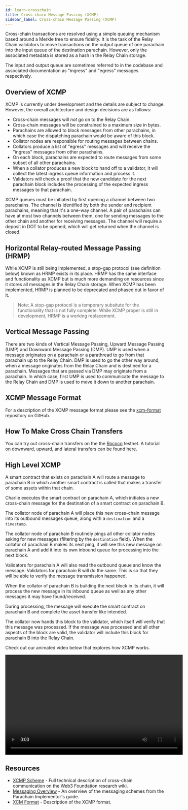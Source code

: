 ```yaml
---
id: learn-crosschain
title: Cross-chain Message Passing (XCMP)
sidebar_label: Cross-chain Message Passing (XCMP)
---
```


Cross-chain transactions are resolved using a simple queuing mechanism based around a Merkle tree to
ensure fidelity. It is the task of the Relay Chain validators to move transactions on the output
queue of one parachain into the input queue of the destination parachain. However, only the
associated metadata is stored as a hash in the Relay Chain storage.

The input and output queue are sometimes referred to in the codebase and associated documentation as
"ingress" and "egress" messages respectively.

## Overview of XCMP

XCMP is currently under development and the details are subject to change. However, the overall
architecture and design decisions are as follows:

- Cross-chain messages will _not_ go on to the Relay Chain.
- Cross-chain messages will be constrained to a maximum size in bytes.
- Parachains are allowed to block messages from other parachains, in which case the dispatching
  parachain would be aware of this block.
- Collator nodes are responsible for routing messages between chains.
- Collators produce a list of "egress" messages and will receive the "ingress" messages from other
  parachains.
- On each block, parachains are expected to route messages from some subset of all other parachains.
- When a collator produces a new block to hand off to a validator, it will collect the latest
  ingress queue information and process it.
- Validators will check a proof that the new candidate for the next parachain block includes the
  processing of the expected ingress messages to that parachain.

XCMP queues must be initiated by first opening a channel between two parachains. The channel is
identified by both the sender and recipient parachains, meaning that it's a one-way channel. A pair
of parachains can have at most two channels between them, one for sending messages to the other
chain and another for receiving messages. The channel will require a deposit in DOT to be opened,
which will get returned when the channel is closed.

## Horizontal Relay-routed Message Passing (HRMP)

While XCMP is still being implemented, a stop-gap protocol (see definition below) known as HRMP
exists in its place. HRMP has the same interface and functionality as XCMP but is much more
demanding on resources since it stores all messages in the Relay Chain storage. When XCMP has been
implemented, HRMP is planned to be deprecated and phased out in favor of it.

> Note: A stop-gap protocol is a temporary subsitute for the functionality that is not fully
> complete. While XCMP proper is still in development, HRMP is a working replacement.

## Vertical Message Passing

There are two kinds of Vertical Message Passing, Upward Message Passing (UMP) and Downward Message
Passing (DMP). UMP is used when a message originates on a parachain or a parathread to go from that
parachain up to the Relay Chain. DMP is used to go the other way around, when a message originates
from the Relay Chain and is destined for a parachain. Messages that are passed via DMP may originate
from a parachain. In which case, first UMP is used to communicate the message to the Relay Chain and
DMP is used to move it down to another parachain.

## XCMP Message Format

For a description of the XCMP message format please see the [xcm-format][] repository on GitHub.

## How To Make Cross Chain Transfers

You can try out cross-chain transfers on the the [Rococo](build-parachains-rococo.md) testnet. A
tutorial on downward, upward, and lateral transfers can be found
[here](build-parachains-rococo.md#how-to-make-cross-chain-transfers).

## High Level XCMP

A smart contract that exists on parachain A will route a message to parachain B in which another
smart contract is called that makes a transfer of some assets within that chain.

Charlie executes the smart contract on parachain A, which initiates a new cross-chain message for
the destination of a smart contract on parachain B.

The collator node of parachain A will place this new cross-chain message into its outbound messages
queue, along with a `destination` and a `timestamp`.

The collator node of parachain B routinely pings all other collator nodes asking for new messages
(filtering by the `destination` field). When the collator of parachain B makes its next ping, it
will see this new message on parachain A and add it into its own inbound queue for processing into
the next block.

Validators for parachain A will also read the outbound queue and know the message. Validators for
parachain B will do the same. This is so that they will be able to verify the message transmission
happened.

When the collator of parachain B is building the next block in its chain, it will process the new
message in its inbound queue as well as any other messages it may have found/received.

During processing, the message will execute the smart contract on parachain B and complete the asset
transfer like intended.

The collator now hands this block to the validator, which itself will verify that this message was
processed. If the message was processed and all other aspects of the block are valid, the validator
will include this block for parachain B into the Relay Chain.

Check out our animated video below that explores how XCMP works.

<!-- Made with Adobe Animate and Canvas -->

<video 
      controls="controls"  
      name="XCMP Animated Video" 
      width="560" height="315"
      src="https://storage.googleapis.com/w3f-tech-ed-contents/XCMP.mp4"> Sorry, your browser
doesn't support embedded videos. </video>

## Resources

- [XCMP Scheme](https://research.web3.foundation/en/latest/polkadot/XCMP.html) - Full technical
  description of cross-chain communication on the Web3 Foundation research wiki.
- [Messaging Overview](https://w3f.github.io/parachain-implementers-guide/messaging.html) - An
  overview of the messaging schemes from the Parachain Implementor's guide.
- [XCM Format](https://github.com/paritytech/xcm-format) - Description of the XCMP format.

[xcm-format]: https://github.com/paritytech/xcm-format
